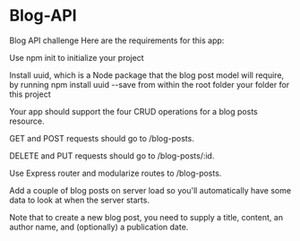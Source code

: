 # Blog-API
Blog API challenge
Here are the requirements for this app:

Use npm init to initialize your project

Install uuid, which is a Node package that the blog post model will require, by running npm install uuid --save from within the root folder your folder for this project

Your app should support the four CRUD operations for a blog posts resource.

GET and POST requests should go to /blog-posts.

DELETE and PUT requests should go to /blog-posts/:id.

Use Express router and modularize routes to /blog-posts.

Add a couple of blog posts on server load so you'll automatically have some data to look at when the server starts.



Note that to create a new blog post, you need to supply a title, content, an author name, and (optionally) a publication date.
